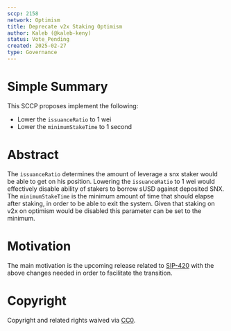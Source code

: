 ```yaml
---
sccp: 2158
network: Optimism 
title: Deprecate v2x Staking Optimism
author: Kaleb (@kaleb-keny)
status: Vote_Pending
created: 2025-02-27
type: Governance
---
```


# Simple Summary

This SCCP proposes implement the following:
- Lower the `issuanceRatio` to 1 wei
- Lower the `minimumStakeTime` to 1 second

# Abstract

The `issuanceRatio` determines the amount of leverage a snx staker would be able to get on his position. Lowering the `issuanceRatio` to 1 wei would effectively disable ability of stakers to borrow sUSD against deposited SNX.
The `minimumStakeTime` is the minimum amount of time that should elapse after staking, in order to be able to exit the system. Given that staking on v2x on optimism would be disabled this parameter can be set to the minimum.

# Motivation

The main motivation is the upcoming release related to [SIP-420](https://sips.synthetix.io/sips/sip-420/) with the above changes needed in order to facilitate the transition.


# Copyright
Copyright and related rights waived via [CC0](https://creativecommons.org/publicdomain/zero/1.0/).
